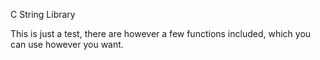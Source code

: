 C String Library

This is just a test, there are however a few functions included, which you can use however you want. 
